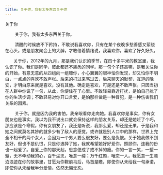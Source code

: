 ```yaml
---
title: 关于你，我有太多东西关于你
---
```


关于你

　　 关于你，我有太多东西关于你。

　　 清醒的时候放不下矜持，不敢说我喜欢你，只有在某个夜晚多愁善感又萦绕在心头，或是朋友聚会上的大醉，才敢借着情绪说，我喜欢你，喜欢了好久好久。

　　关于你，2012年的九月，那是我们认识的季节，在四十多平米的教室里，我认识了你。我们是同学，彼此都还不熟悉的同学。那一句个子还高嘛，是我关注你的开始，有意无意的从四组向一组瞟你，小心翼翼的眼神怕你发现，却又怕你不明白，一点点的喜欢不敢声张。后来的打过来骂过去，后来聊天的默契，互道的晚安，才明白原来就是喜欢，没有其他。确定是喜欢，可是还是不敢声张。只因当初在人群中你说了一句，从此，你便住在了心里。不敢轻易靠近打扰，是怕自己扰了你的生活步调；不敢轻易对你开口言爱，是怕那样做是一种冒犯，是一种伤害我们关系的因素。

　　 关于你。就是因为我的害怕，我亲眼看你走向她。我喜欢你是事实，你有女朋友也是事实。我以为我不说出口就会保持这样的朋友关系，却还是她赶了个巧，那应该是个寒假，你有女朋友了，我还是听说，我那么爱，却还是无果。于是我和她之间就莫名其妙的就多少有了敌人的感觉，或许就是别人口中的那样，世界上完全不相干的两个女人，会因为一个男人要么很友好，要么是仇恨。关于她我做不到友好，但也不是仇恨，只是你选择了她，我就希望她好好爱你，照顾你，连我的份也一起爱了。自爱上你的那天起，思念便成了戒不掉的瘾。你的一言一笑，一颦一蹙，无不牵动我的心，百千尘思，唯念一缕；万千红颜，唯恋一人。我愿意一生漂泊浪迹在你的故事里，甘愿为你鞍前马后，马首是瞻，即使你从未给我一句承诺，即使你从未给我半分爱情，依然无悔无怨。
